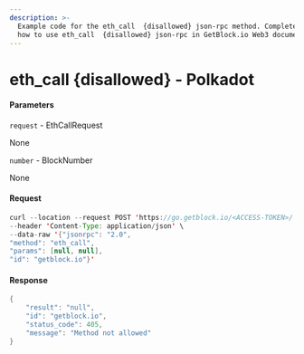 ```yaml
---
description: >-
  Example code for the eth_call  {disallowed} json-rpc method. Сomplete guide on
  how to use eth_call  {disallowed} json-rpc in GetBlock.io Web3 documentation.
---
```


# eth\_call {disallowed} - Polkadot

#### Parameters

`request` - EthCallRequest

None

`number` - BlockNumber

None

#### Request

```java
curl --location --request POST 'https://go.getblock.io/<ACCESS-TOKEN>/' \
--header 'Content-Type: application/json' \ 
--data-raw '{"jsonrpc": "2.0",
"method": "eth_call",
"params": [null, null],
"id": "getblock.io"}'
```

#### Response

```java
{
    "result": "null",
    "id": "getblock.io",
    "status_code": 405,
    "message": "Method not allowed"
}
```
